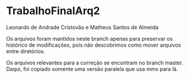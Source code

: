 # TrabalhoFinalArq2
Leonardo de Andrade Cristovão e Matheus Santos de Almeida

Os arquivos foram mantidos neste branch apenas para preservar os histórico de modificações, pois não descobrimos como mover arquivos entre diretórios.

Os arquivos relevantes para a correção se encontram no branch master. Daqui, foi copiado somente uma versão paralela que usa mmx para lá.
